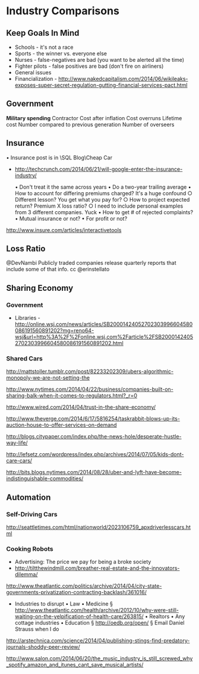 # Industry Comparisons

## Keep Goals In Mind

* Schools - it's not a race
* Sports - the winner vs. everyone else
* Nurses - false-negatives are bad (you want to be alerted all the time)
* Fighter pilots - false positives are bad (don't fire on airliners)
* General issues
* Financialization - http://www.nakedcapitalism.com/2014/06/wikileaks-exposes-super-secret-regulation-gutting-financial-services-pact.html

## Government

**Military spending**
Contractor
Cost after inflation 
Cost overruns 
Lifetime cost 
Number compared to previous generation 
Number of overseers

## Insurance

• Insurance post is in \SQL Blog\Cheap Car
* http://techcrunch.com/2014/06/21/will-google-enter-the-insurance-industry/

	• Don't treat it the same across years
	• Do a two-year trailing average
	• How to account for differing premiums charged? It's a huge confound
		○ Different lesson? You get what you pay for?
		○ How to project expected return? Premium X loss ratio?
		○ I need to include personal examples from 3 different companies. Yuck
	• How to get # of rejected complaints?
	• Mutual insurance or not?
	• For profit or not?

http://www.insure.com/articles/interactivetools

## Loss Ratio
@DevNambi Publicly traded companies release quarterly reports that include some of that info. cc @erinstellato

## Sharing Economy

### Government

* Libraries - http://online.wsj.com/news/articles/SB20001424052702303996604580086191560891202?mg=reno64-wsj&url=http%3A%2F%2Fonline.wsj.com%2Farticle%2FSB20001424052702303996604580086191560891202.html

### Shared Cars

http://mattstoller.tumblr.com/post/82233202309/ubers-algorithmic-monopoly-we-are-not-setting-the

http://www.nytimes.com/2014/04/22/business/companies-built-on-sharing-balk-when-it-comes-to-regulators.html?_r=0

http://www.wired.com/2014/04/trust-in-the-share-economy/

http://www.theverge.com/2014/6/17/5816254/taskrabbit-blows-up-its-auction-house-to-offer-services-on-demand

http://blogs.citypaper.com/index.php/the-news-hole/desperate-hustle-way-life/

http://lefsetz.com/wordpress/index.php/archives/2014/07/05/kids-dont-care-cars/

http://bits.blogs.nytimes.com/2014/08/28/uber-and-lyft-have-become-indistinguishable-commodities/


## Automation

### Self-Driving Cars

http://seattletimes.com/html/nationworld/2023106759_apxdriverlesscars.html

### Cooking Robots



* Advertising: The price we pay for being a broke society
* http://tiltthewindmill.com/breather-real-estate-and-the-innovators-dilemma/

http://www.theatlantic.com/politics/archive/2014/04/city-state-governments-privatization-contracting-backlash/361016/

- Industries to disrupt
	• Law
	• Medicine
		§ http://www.theatlantic.com/health/archive/2012/10/why-were-still-waiting-on-the-yelpification-of-health-care/263815/
	• Realtors
	• Any cottage industries
	• Education
		§ http://oedb.org/open/
		§ Email Daniel Strauss when I do

http://arstechnica.com/science/2014/04/publishing-stings-find-predatory-journals-shoddy-peer-review/

http://www.salon.com/2014/06/20/the_music_industry_is_still_screwed_why_spotify_amazon_and_itunes_cant_save_musical_artists/